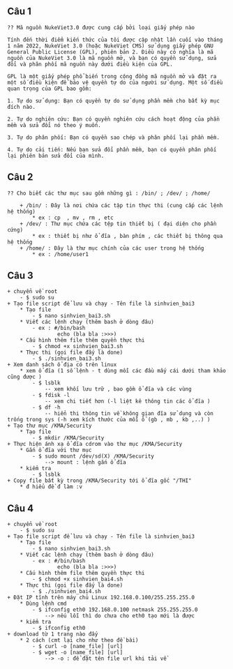 ## Câu 1
    ?? Mã nguồn NukeViet3.0 được cung cấp bởi loại giấy phép nào 
    
    Tính đến thời điểm kiến thức của tôi được cập nhật lần cuối vào tháng 1 năm 2022, NukeViet 3.0 (hoặc NukeViet CMS) sử dụng giấy phép GNU General Public License (GPL), phiên bản 2. Điều này có nghĩa là mã nguồn của NukeViet 3.0 là mã nguồn mở, và bạn có quyền sử dụng, sửa đổi và phân phối mã nguồn này dưới điều kiện của GPL.

    GPL là một giấy phép phổ biến trong cộng đồng mã nguồn mở và đặt ra một số điều kiện để bảo vệ quyền tự do của người sử dụng. Một số điều quan trọng của GPL bao gồm:

    1. Tự do sử dụng: Bạn có quyền tự do sử dụng phần mềm cho bất kỳ mục đích nào.

    2. Tự do nghiên cứu: Bạn có quyền nghiên cứu cách hoạt động của phần mềm và sửa đổi nó theo ý muốn.

    3. Tự do phân phối: Bạn có quyền sao chép và phân phối lại phần mềm.

    4. Tự do cải tiến: Nếu bạn sửa đổi phần mềm, bạn có quyền phân phối lại phiên bản sửa đổi của mình.

## Câu 2 
    ?? Cho biết các thư mục sau gồm những gì : /bin/ ; /dev/ ; /home/

        + /bin/ : Đây là nơi chứa các tập tin thực thi (cung cấp các lệnh hệ thống)
            * ex : cp  , mv , rm , etc
        + /dev/ : Thư mục chứa các tệp tin thiết bị ( đại diện cho phần cứng) 
            * ex : thiết bị như ổ đĩa , bàn phím , các thiết bị thông qua hệ thống
        + /home/ : Đây là thư mục chính của các user trong hệ thống
            * ex : /home/user1

## Câu 3 
    + chuyển về root 
        - $ sudo su 
    + Tạo file script để lưu và chạy - Tên file là sinhvien_bai3
        * Tạo file 
            - $ nano sinhvien_bai3.sh
        * Viết các lệnh chạy (thêm bash ở dòng đâu)
            - ex : #/bin/bash
                    echo (bla bla :>>>)
        * Cấu hình thêm file thêm quyền thực thi
            - $ chmod +x sinhvien_bai3.sh
        * Thực thi (gọi file đấy là done)
            - $ ./sinhvien_bai3.sh
    + Xem danh sách ổ địa có trên linux
        * xem ổ đĩa (1 số lệnh - t dùng mỗi các đầu mấy cái dưới tham khảo cũng được )
            - $ lsblk
                -- xem khối lưu trữ , bao gồm ổ đĩa và các vùng
            - $ fdisk -l 
                -- xem chi tiết hơn (-l liệt kê thông tin các ổ đĩa ) 
            - $ df -h 
                -- hiển thi thông tin về không gian đĩa sử dụng và còn trống trong sys (-h xem kích thước của mỗi ổ (gb , mb , kb ,..) )
    + Tạo thư mục /KMA/Security
        * Tạo file
            - $ mkdir /KMA/Security
    + Thực hiện ánh xạ ổ đĩa cdrom vào thư mục /KMA/Security 
        * Gắn ổ đĩa với thư mục
            - $ sudo mount /dev/sd(X) /KMA/Security 
                --> mount : lệnh gắn ổ đĩa 
        * kiểm tra 
            - $ lsblk 
    + Copy file bất kỳ trong /KMA/Security tới ổ đĩa gốc "/THI"
        * đ hiểu đề đ làm :v

## Câu 4
    + chuyển về root 
        - $ sudo su 
    + Tạo file script để lưu và chạy - Tên file là sinhvien_bai3
        * Tạo file 
            - $ nano sinhvien_bai3.sh
        * Viết các lệnh chạy (thêm bash ở dòng đâu)
            - ex : #/bin/bash
                    echo (bla bla :>>>)
        * Cấu hình thêm file thêm quyền thực thi
            - $ chmod +x sinhvien_bai4.sh
        * Thực thi (gọi file đấy là done)
            - $ ./sinhvien_bai4.sh
    + Đặt IP tĩnh trên máy chủ Linux 192.168.0.100/255.255.255.0
        * Dùng lệnh cmd
            - $ ifconfig eth0 192.168.0.100 netmask 255.255.255.0
                --> nếu lỗi thì do chưa cho eth0 tạo mới là được
        * kiểm tra 
            - $ ifconfig eth0
    + download từ 1 trang nào đấy
        * 2 cách (cmt lại cho như theo đề bài)
            - $ curl -o [name_file] [url]
            - $ wget -o [name_file] [url]
                --> -o : để đặt tên file url khi tải về 
        